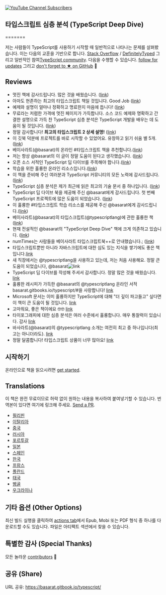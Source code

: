 [![YouTube Channel Subscribers](https://img.shields.io/youtube/channel/subscribers/UCGD_0i6L48hucTiiyhb5QzQ?style=social)](https://www.youtube.com/@basarat)

## 타입스크립트 심층 분석 (TypeScript Deep Dive)
=======

저는 사람들이 TypeScript를 사용하기 시작할 때 일반적으로 나타나는 문제를 살펴봤습니다. 이는 다음의 교훈을 기반으로 합니다. [Stack Overflow](http://stackoverflow.com/tags/typescript/topusers) / [DefinitelyTyped](https://github.com/DefinitelyTyped/) 그리고 일반적인 참여[TypeScript community](https://github.com/TypeStrong/). 다음을 수행할 수 있습니다. [follow for updates](https://twitter.com/basarat) 그리고 [don't forget to ★ on GitHub](https://github.com/basarat/typescript-book) 🌹

## Reviews

* 멋진 책에 감사드립니다. 많은 것을 배웠습니다. ([link](https://www.gitbook.com/book/basarat/typescript/discussions/21#comment-1468279131934))
* 아마도 현존하는 최고의 타입스크립트 책일 것입니다. Good Job ([link](https://twitter.com/thelondonjs/status/756419561570852864))
* 예제와 설명이 얼마나 정확하고 명료한지 마음에 듭니다! ([link](https://twitter.com/joe_mighty/status/758290957280346112))
* 무료라는 저렴한 가격에 멋진 페이지가 가득합니다. 소스 코드 예제와 명확하고 간결한 설명으로 가득 찬 TypeScript 심층 분석은 TypeScript 개발을 배우는 데 도움이 될 것입니다. ([link](https://www.nativescript.org/blog/details/free-book-typescript-deep-dive))
* 정말 감사합니다! **최고의 타입스크립트 2 상세 설명!** ([link](https://www.gitbook.com/book/basarat/typescript/discussions/38))
* 이 깃북 덕분에 프로젝트를 바로 시작할 수 있었어요. 유창하고 읽기 쉬움 별 5개. ([link](https://twitter.com/thebabellion/status/779888195559235584))
* 베이사라트(@basarat)의 온라인 #타입스크립트 책을 추천합니다.([link](https://twitter.com/markpieszak/status/788099306590969860))
* 저는 항상 @basarat의 이 글이 정말 도움이 된다고 생각했습니다. ([link](https://twitter.com/Brocco/status/789887640656945152))
* 오픈 소스 서적인 TypeScript 딥 다이브를 주목해야 합니다.([link](https://www.siliconrepublic.com/enterprise/typescript-programming-javascript))
* 학습을 위한 훌륭한 온라인 리소스입니다.([link](https://twitter.com/rdfuhr/status/790193307708076035))
* 이 책을 준비해 주신 여러분과 TypeScript 커뮤니티의 모든 노력에 감사드립니다. ([link](https://github.com/basarat/typescript-book/pull/183#issuecomment-257799713))
* TypeScript 심층 분석은 제가 최근에 읽은 최고의 기술 문서 중 하나입니다. ([link](https://twitter.com/borekb/status/794287092272599040))
* TypeScript 딥 다이브 북을 제공해 주신 @basarat에게 감사드립니다. 첫 번째 TypeScript 프로젝트에 많은 도움이 되었습니다. ([link](https://twitter.com/betolinck/status/797901548562960384))
* 이 훌륭한 #타입스크립트 학습 리소스를 제공해 주신 @basarat에게 감사드립니다.([link](https://twitter.com/markuse1501/status/799116176815230976))
* 베이사라트(@basarat)의 타입스크립트(@typescriptlang)에 관한 훌륭한 책 ([link](https://twitter.com/deeinlove/status/813245965507260417))
* 현재 전설적인 @basarat의 "TypeScript Deep Dive" 책에 크게 의존하고 있습니다. ([link](https://twitter.com/sitapati/status/814379404956532737))
* numTimes는 사람들을 베이사라트 타입스크립트북++로 안내했습니다.; ([link](https://twitter.com/brocco/status/814227741696462848))
* 타입스크립트뿐만 아니라 자바스크립트에 대한 심도 있는 지식을 쌓기에도 좋은 책입니다.[link](https://www.gitbook.com/book/basarat/typescript/discussions/59)
* 새 직장에서는 @typescriptlang을 사용하고 있는데, 저는 처음 사용해요. 정말 큰 도움이 되었습니다, @basarat![link](https://twitter.com/netchkin/status/855339390566096896)
* TypeScript 딥 다이브를 작성해 주셔서 감사합니다. 정말 많은 것을 배웠습니다. [link](https://twitter.com/buctwbzs/status/857198618704355328?refsrc=email&s=11)
* 훌륭한 레시피가 가득한 @basarat의 @typescriptlang 온라인 서적 basarat.gitbooks.io/typescript/#을 사랑합니다! [link](https://twitter.com/ericliprandi/status/857608837309677568)
* Microsoft 문서는 이미 훌륭하지만 TypeScript에 대해 "더 깊이 파고들고" 싶다면 이 책이 큰 도움이 될 것입니다.  [link](https://twitter.com/caludio/status/876729910550831104)
* 고마워요, 좋은 책이에요 🤓🤓 [link](https://twitter.com/jjwonmin/status/885666375548547073)
* 타이포그래피에 대한 심층 분석은 여러 수준에서 훌륭합니다. 매우 통찰력이 있습니다. 감사 [link](https://twitter.com/orenmizr/status/891083492787970053)
* 바사라트(@basarat)의 @typescriptlang 소개는 여전히 최고 중 하나입니다(최고는 아니더라도). [link](https://twitter.com/stevealee/status/953953255968698368)
* 정말 달콤합니다! 타입스크립트 상품이 너무 많아요! [link](https://twitter.com/pauliescanlon/status/989898852474998784)

## 시작하기
온라인으로 책을 읽으시려면 [get started](https://basarat.gitbook.io/typescript/getting-started).

## Translations 
이 책은 완전 무료이므로 허락 없이 원하는 내용을 복사하여 붙여넣기할 수 있습니다. 번역본이 있다면 여기에 링크해 주세요. [Send a PR](https://github.com/basarat/typescript-book/edit/master/README.md).
* [필리핀](https://github.com/themarshann/typescript-book-fil)
* [이탈리아](https://github.com/TizioFittizio/typescript-book)
* [중국](https://github.com/jkchao/typescript-book-chinese)
* [러시아](https://github.com/etroynov/typescript-book)
* [포르투갈](https://github.com/overlineink/typescript-book)
* [일본](https://github.com/yohamta/typescript-book)
* [스페인](https://github.com/melissarofman/typescript-book)
* [한국](https://github.com/sonseong10/typescript-book)
* [프랑스](https://github.com/HachemiH/typescript-book)
* [폴란드](https://github.com/mbiesiad/typescript-book/tree/pl_PL)
* [태국](https://github.com/futurouz/typescript-book)
* [벵골](https://github.com/Acesif/typescript-book)
* [우크라이나](https://github.com/ArtfulBits/typescript-book)

## 기타 옵션 (Other Options)
최신 빌드 실행을 클릭하여 [actions tab](https://github.com/basarat/typescript-book/actions)에서 Epub, Mobi 또는 PDF 형식 중 하나를 다운로드할 수도 있습니다. 파일은 아티팩트 섹션에서 찾을 수 있습니다.

## 특별한 감사 (Special Thanks)
모든 놀라운 [contributors](https://github.com/basarat/typescript-book/graphs/contributors) 🌹

## 공유 (Share)
URL 공유: https://basarat.gitbook.io/typescript/
